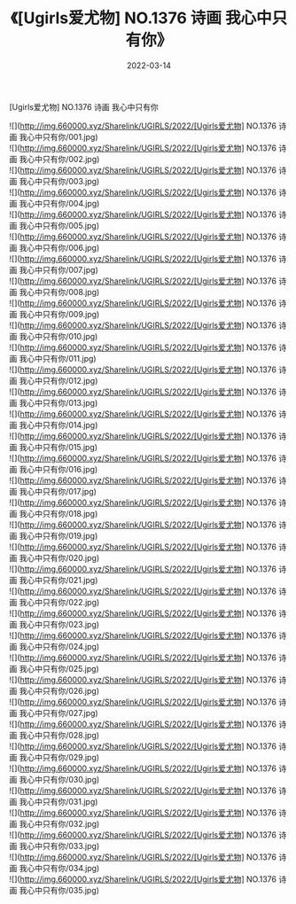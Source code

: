 ﻿---
layout: post
title:  《[Ugirls爱尤物] NO.1376 诗画 我心中只有你》
date:   2022-03-14
img: http://img.660000.xyz/Sharelink/UGIRLS/2022/[Ugirls爱尤物] NO.1376 诗画 我心中只有你/000.jpg
categories: [美女, 清纯, 唯美]
---

[Ugirls爱尤物] NO.1376 诗画 我心中只有你

 ![](http://img.660000.xyz/Sharelink/UGIRLS/2022/[Ugirls爱尤物] NO.1376 诗画 我心中只有你/001.jpg) <br>![](http://img.660000.xyz/Sharelink/UGIRLS/2022/[Ugirls爱尤物] NO.1376 诗画 我心中只有你/002.jpg) <br>![](http://img.660000.xyz/Sharelink/UGIRLS/2022/[Ugirls爱尤物] NO.1376 诗画 我心中只有你/003.jpg) <br>![](http://img.660000.xyz/Sharelink/UGIRLS/2022/[Ugirls爱尤物] NO.1376 诗画 我心中只有你/004.jpg) <br>![](http://img.660000.xyz/Sharelink/UGIRLS/2022/[Ugirls爱尤物] NO.1376 诗画 我心中只有你/005.jpg) <br>![](http://img.660000.xyz/Sharelink/UGIRLS/2022/[Ugirls爱尤物] NO.1376 诗画 我心中只有你/006.jpg) <br>![](http://img.660000.xyz/Sharelink/UGIRLS/2022/[Ugirls爱尤物] NO.1376 诗画 我心中只有你/007.jpg) <br>![](http://img.660000.xyz/Sharelink/UGIRLS/2022/[Ugirls爱尤物] NO.1376 诗画 我心中只有你/008.jpg) <br>![](http://img.660000.xyz/Sharelink/UGIRLS/2022/[Ugirls爱尤物] NO.1376 诗画 我心中只有你/009.jpg) <br>![](http://img.660000.xyz/Sharelink/UGIRLS/2022/[Ugirls爱尤物] NO.1376 诗画 我心中只有你/010.jpg) <br>![](http://img.660000.xyz/Sharelink/UGIRLS/2022/[Ugirls爱尤物] NO.1376 诗画 我心中只有你/011.jpg) <br>![](http://img.660000.xyz/Sharelink/UGIRLS/2022/[Ugirls爱尤物] NO.1376 诗画 我心中只有你/012.jpg) <br>![](http://img.660000.xyz/Sharelink/UGIRLS/2022/[Ugirls爱尤物] NO.1376 诗画 我心中只有你/013.jpg) <br>![](http://img.660000.xyz/Sharelink/UGIRLS/2022/[Ugirls爱尤物] NO.1376 诗画 我心中只有你/014.jpg) <br>![](http://img.660000.xyz/Sharelink/UGIRLS/2022/[Ugirls爱尤物] NO.1376 诗画 我心中只有你/015.jpg) <br>![](http://img.660000.xyz/Sharelink/UGIRLS/2022/[Ugirls爱尤物] NO.1376 诗画 我心中只有你/016.jpg) <br>![](http://img.660000.xyz/Sharelink/UGIRLS/2022/[Ugirls爱尤物] NO.1376 诗画 我心中只有你/017.jpg) <br>![](http://img.660000.xyz/Sharelink/UGIRLS/2022/[Ugirls爱尤物] NO.1376 诗画 我心中只有你/018.jpg) <br>![](http://img.660000.xyz/Sharelink/UGIRLS/2022/[Ugirls爱尤物] NO.1376 诗画 我心中只有你/019.jpg) <br>![](http://img.660000.xyz/Sharelink/UGIRLS/2022/[Ugirls爱尤物] NO.1376 诗画 我心中只有你/020.jpg) <br>![](http://img.660000.xyz/Sharelink/UGIRLS/2022/[Ugirls爱尤物] NO.1376 诗画 我心中只有你/021.jpg) <br>![](http://img.660000.xyz/Sharelink/UGIRLS/2022/[Ugirls爱尤物] NO.1376 诗画 我心中只有你/022.jpg) <br>![](http://img.660000.xyz/Sharelink/UGIRLS/2022/[Ugirls爱尤物] NO.1376 诗画 我心中只有你/023.jpg) <br>![](http://img.660000.xyz/Sharelink/UGIRLS/2022/[Ugirls爱尤物] NO.1376 诗画 我心中只有你/024.jpg) <br>![](http://img.660000.xyz/Sharelink/UGIRLS/2022/[Ugirls爱尤物] NO.1376 诗画 我心中只有你/025.jpg) <br>![](http://img.660000.xyz/Sharelink/UGIRLS/2022/[Ugirls爱尤物] NO.1376 诗画 我心中只有你/026.jpg) <br>![](http://img.660000.xyz/Sharelink/UGIRLS/2022/[Ugirls爱尤物] NO.1376 诗画 我心中只有你/027.jpg) <br>![](http://img.660000.xyz/Sharelink/UGIRLS/2022/[Ugirls爱尤物] NO.1376 诗画 我心中只有你/028.jpg) <br>![](http://img.660000.xyz/Sharelink/UGIRLS/2022/[Ugirls爱尤物] NO.1376 诗画 我心中只有你/029.jpg) <br>![](http://img.660000.xyz/Sharelink/UGIRLS/2022/[Ugirls爱尤物] NO.1376 诗画 我心中只有你/030.jpg) <br>![](http://img.660000.xyz/Sharelink/UGIRLS/2022/[Ugirls爱尤物] NO.1376 诗画 我心中只有你/031.jpg) <br>![](http://img.660000.xyz/Sharelink/UGIRLS/2022/[Ugirls爱尤物] NO.1376 诗画 我心中只有你/032.jpg) <br>![](http://img.660000.xyz/Sharelink/UGIRLS/2022/[Ugirls爱尤物] NO.1376 诗画 我心中只有你/033.jpg) <br>![](http://img.660000.xyz/Sharelink/UGIRLS/2022/[Ugirls爱尤物] NO.1376 诗画 我心中只有你/034.jpg) <br>![](http://img.660000.xyz/Sharelink/UGIRLS/2022/[Ugirls爱尤物] NO.1376 诗画 我心中只有你/035.jpg) <br>